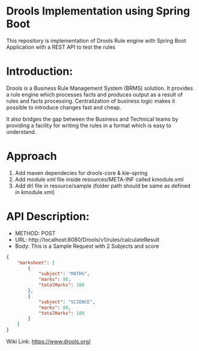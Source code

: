 # Drools Implementation using Spring Boot
This repository is implementation of Drools Rule engine with Spring Boot Application with a REST API to test the rules

# Introduction:
Drools is a Business Rule Management System (BRMS) solution. It provides a rule engine which processes facts and produces output as a result of rules and facts processing. Centralization of business logic makes it possible to introduce changes fast and cheap.

It also bridges the gap between the Business and Technical teams by providing a facility for writing the rules in a format which is easy to understand.

# Approach
1. Add maven dependecies for drools-core & kie-spring
2. Add module xml file inside resources/META-INF called kmodule.xml
3. Add drl file in resource/sample (folder path should be same as defined in kmodule.xml)

# API Description: 
- METHOD: POST
- URL: http://localhost:8080/Drools/v1/rules/calculateResult
- Body: This is a Sample Request with 2 Subjects and score

```json
{
    "marksheet": [
        {
            "subject": "MATHS",
            "marks": 80,
            "totalMarks": 100
        },
        {
            "subject": "SCIENCE",
            "marks": 80,
            "totalMarks": 100
        }
    ]
}
```

Wiki Link: https://www.drools.org/
